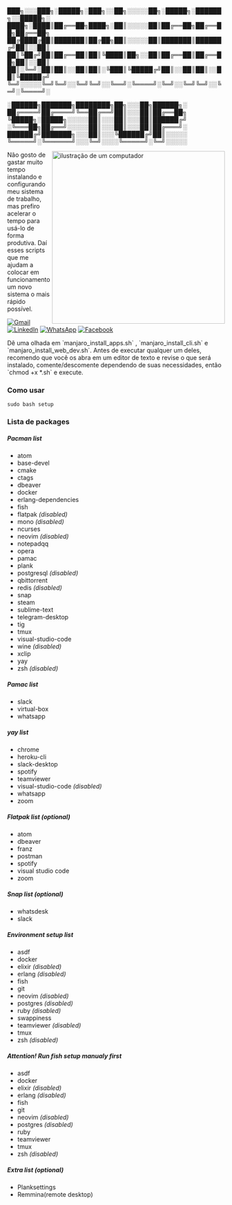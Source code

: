  ███╗░░░███╗░█████╗░███╗░░██╗░░░░░██╗░█████╗░██████╗░░█████╗░  
 ████╗░████║██╔══██╗████╗░██║░░░░░██║██╔══██╗██╔══██╗██╔══██╗ 
 ██╔████╔██║███████║██╔██╗██║░░░░░██║███████║██████╔╝██║░░██║  
 ██║╚██╔╝██║██╔══██║██║╚████║██╗░░██║██╔══██║██╔══██╗██║░░██║  
 ██║░╚═╝░██║██║░░██║██║░╚███║╚█████╔╝██║░░██║██║░░██║╚█████╔╝  
 ╚═╝░░░░░╚═╝╚═╝░░╚═╝╚═╝░░╚══╝░╚════╝░╚═╝░░╚═╝╚═╝░░╚═╝░╚════╝░  

░██████╗███████╗████████╗██╗░░░██╗██████╗░
 ██╔════╝██╔════╝╚══██╔══╝██║░░░██║██╔══██╗
 ╚█████╗░█████╗░░░░░██║░░░██║░░░██║██████╔╝
 ░╚═══██╗██╔══╝░░░░░██║░░░██║░░░██║██╔═══╝░
 ██████╔╝███████╗░░░██║░░░╚██████╔╝██║░░░░░
 ╚═════╝░╚══════╝░░░╚═╝░░░░╚═════╝░╚═╝░░░░░
 


<img src="https://raw.githubusercontent.com/MicaelliMedeiros/micaellimedeiros/master/image/computer-illustration.png" alt="ilustração de um computador" min-width="400px" max-width="400px" width="400px" align="right">

<p align="left"> 
  Não gosto de gastar muito tempo instalando e configurando meu sistema de trabalho, mas prefiro acelerar o tempo para usá-lo de forma produtiva. Daí esses scripts que me ajudam a colocar em funcionamento um novo sistema o mais rápido possível.
</p>

<p align="left">
  <a href="#" title="Gmail">
  <img src="https://img.shields.io/badge/Linux-E34F26?style=for-the-badge&logo=linux&logoColor=black" alt="Gmail"/></a>
  <a href="#" title="LinkedIn">
  <img src="https://img.shields.io/badge/GoLang-100000?style=for-the-badge&logo=go&logoColor=white" alt="LinkedIn"/></a>
  <a href="#" title="WhatsApp">
  <img src="https://img.shields.io/badge/Visual%20Studio%20Code-0078d7.svg?style=for-the-badge&logo=visual-studio-code&logoColor=white" alt="WhatsApp"/></a>
  <a href="#" title="Facebook">
  <img src="https://img.shields.io/badge/Shell_Script-121011?style=for-the-badge&logo=gnu-bash&logoColor=white" alt="Facebook"/></a>
</p>

<p align="left">
    Dê uma olhada em `manjaro_install_apps.sh` , `manjaro_install_cli.sh` e `manjaro_install_web_dev.sh`. Antes de executar qualquer um deles, recomendo que você os abra em um editor de texto e revise o que será instalado, comente/descomente dependendo de suas necessidades, então `chmod +x *.sh` e execute.
</p>


### Como usar

```
sudo bash setup
```


### Lista de packages

##### Pacman list
* atom
* base-devel
* cmake
* ctags
* dbeaver
* docker
* erlang-dependencies
* fish
* flatpak *(disabled)*
* mono *(disabled)*
* ncurses
* neovim *(disabled)*
* notepadqq
* opera
* pamac
* plank
* postgresql *(disabled)*
* qbittorrent
* redis *(disabled)*
* snap
* steam
* sublime-text
* telegram-desktop
* tig
* tmux
* visual-studio-code
* wine *(disabled)*
* xclip
* yay
* zsh *(disabled)*

##### Pamac list
* slack
* virtual-box
* whatsapp

##### yay list
* chrome
* heroku-cli
* slack-desktop
* spotify
* teamviewer
* visual-studio-code *(disabled)*
* whatsapp
* zoom

##### Flatpak list (optional)
* atom
* dbeaver
* franz
* postman
* spotify
* visual studio code
* zoom

##### Snap list (optional)
* whatsdesk
* slack

##### Environment setup list
* asdf
* docker 
* elixir  *(disabled)*
* erlang  *(disabled)*
* fish
* git
* neovim *(disabled)*
* postgres *(disabled)*
* ruby  *(disabled)*
* swappiness 
* teamviewer  *(disabled)*
* tmux
* zsh *(disabled)*

##### Attention! Run fish setup manualy first

* asdf
* docker
* elixir *(disabled)*
* erlang *(disabled)*
* fish
* git
* neovim *(disabled)*
* postgres *(disabled)*
* ruby
* teamviewer
* tmux
* zsh *(disabled)*

##### Extra list (optional)
* Planksettings
* Remmina(remote desktop)

